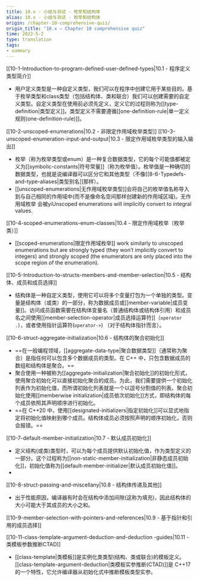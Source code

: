 ```yaml
---
title: 10.x - 小结与测试 - 枚举和结构体
alias: 10.x - 小结与测试 - 枚举和结构体
origin: /chapter-10-comprehensive-quiz/
origin_title: "10.x — Chapter 10 comprehensive quiz"
time: 2022-5-2
type: translation
tags:
- summary
---
```


[[10-1-Introduction-to-program-defined-user-defined-types|10.1 - 程序定义类型简介]]

- 用户定义类型是一种自定义类型，我们可以在程序中创建它用于某些目的。基于枚举类型和class类型（包括结构体、类和联合）我们可以创建需要的自定义类型。自定义类型在使用前必须先定义，定义它的过程则称为[[type-definition|类型定义]]。类型定义不需要遵循[[one-definition-rule|单一定义规则(one-definition-rule)]]。

[[10-2-unscoped-enumerations|10.2 - 非限定作用域枚举类型]]
[[10-3-unscoped-enumeration-input-and-output|10.3 - 限定作用域枚举类型的输入输出]]

- 枚举（称为枚举类型或enum）是一种复合数据类型，它的每个可能值都被定义为[[symbolic-constants|符号常量]]（称为枚举值）。枚举值是一种确切的数据类型，也就是说编译器可以区分它和其他类型（不像[[8-6-Typedefs-and-type-aliases|类型别名]]那样）。
- [[unscoped-enumerations|无作用域枚举类型]]会将自己的枚举值名称导入到与自己相同的作用域中(而不是像命名空间那样创建新的作用域区域)。无作用域枚举 会被yiUnscoped enumerations will implicitly convert to integral values.


[[10-4-scoped-enumerations-enum-classes|10.4 - 限定作用域枚举（枚举类）]]
- [[scoped-enumerations|限定作用域枚举]] work similarly to unscoped enumerations but are strongly typed (they won’t implicitly convert to integers) and strongly scoped (the enumerators are only placed into the scope region of the enumeration).

[[10-5-Introduction-to-structs-members-and-member-selection|10.5 - 结构体、成员和成员选择]]

- 结构体是一种自定义类型，使用它可以将多个变量打包为一个单独的类型。变量是结构体（或类）的一部分，称为数据成员或[[member-variable|成员变量]]。访问成员函数需要在结构体变量名（普通结构体或结构体引用）和成员名之间使用[[member-selection-operator|成员选择运算符]]（`operator .`），或者使用指针运算符(`operator->`) （对于结构体指针而言）。

[[10-6-struct-aggregate-initialization|10.6 - 结构体的聚合初始化]]

- ==在一般编程领域，[[aggregate-data-type|聚合数据类型]]（通常称为聚合）是指任何可以包含多个数据成员的类型。在 C++ 中，只包含数据成员的数组和结构体是聚合。==
- 聚合使用一种被称为[[aggregate-initialization|聚合初始化]]的初始化形式，使用聚合初始化可以直接初始化聚合的成员。为此，我们需要提供一个初始化列表作为初始化值，而所谓初始化列表就是一个以逗号分割值的列表。聚合初始化使用[[memberwise initialization|成员依次初始化]]方式，即结构体的每个成员依照其声明顺序进行初始化。
- ==在 C++20 中，使用[[designated-initializers|指定初始化]]可以显式地指定将初始化值映射到哪个成员。结构体成员必须按照声明的顺序初始化，否则会报错。==

[[10-7-default-member-initialization|10.7 - 默认成员初始化]]

- 定义结构(或类)类型时，可以为每个成员提供默认初始化值，作为类型定义的一部分。这个过程称为[[non-static-member-initialization|非静态成员初始化]]，初始化值称为[[default-member-initializer|默认成员初始化值]]。
- 
[[10-8-struct-passing-and-miscellany|10.8 - 结构体传递及其他]]

- 出于性能原因，编译器有时会在结构中添加间隙(这称为填充)，因此结构体的大小可能大于其成员的大小之和。

[[10-9-member-selection-with-pointers-and-references|10.9 - 基于指针和引用的成员选择]]

[[10-11-class-template-argument-deduction-and-deduction -guides|10.11 - 类模板参数推断CTAD]]

- [[class-template|类模板]]是实例化类类型(结构、类或联合)的模板定义。[[class-template-argument-deduction|类模板实参推断(CTAD)]]是 C++17的一个特性，它允许编译器从初始化式中推断模板类型实参。

